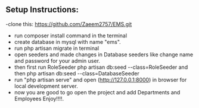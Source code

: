 ## Setup Instructions:

-clone this: https://github.com/Zaeem2757/EMS.git
- run composer install command in the terminal
- create database in mysql with name "ems".
- run php artisan migrate in terminal
- open seeders and made changes in Database seeders like change name and password for your admin user.
- then first run RoleSeeder php artisan db:seed --class=RoleSeeder and then php artisan db:seed --class=DatabaseSeeder
- run "php artisan serve" and open (http://127.0.0.1:8000) in browser for local development server.
- now you are good to go open the project and add Departments and Employees Enjoy!!!!.
